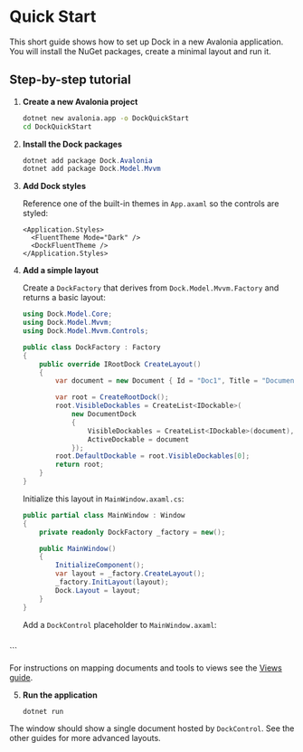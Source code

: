 # Quick Start

This short guide shows how to set up Dock in a new Avalonia application. You will install the NuGet packages, create a minimal layout and run it.

## Step-by-step tutorial

1. **Create a new Avalonia project**

   ```bash
   dotnet new avalonia.app -o DockQuickStart
   cd DockQuickStart
   ```

2. **Install the Dock packages**

   ```powershell
   dotnet add package Dock.Avalonia
   dotnet add package Dock.Model.Mvvm
   ```

3. **Add Dock styles**

   Reference one of the built-in themes in `App.axaml` so the controls are styled:

   ```xaml
   <Application.Styles>
     <FluentTheme Mode="Dark" />
     <DockFluentTheme />
   </Application.Styles>
   ```

4. **Add a simple layout**

   Create a `DockFactory` that derives from `Dock.Model.Mvvm.Factory` and returns a basic layout:

   ```csharp
   using Dock.Model.Core;
   using Dock.Model.Mvvm;
   using Dock.Model.Mvvm.Controls;

   public class DockFactory : Factory
   {
       public override IRootDock CreateLayout()
       {
           var document = new Document { Id = "Doc1", Title = "Document" };

           var root = CreateRootDock();
           root.VisibleDockables = CreateList<IDockable>(
               new DocumentDock
               {
                   VisibleDockables = CreateList<IDockable>(document),
                   ActiveDockable = document
               });
           root.DefaultDockable = root.VisibleDockables[0];
           return root;
       }
   }
   ```

   Initialize this layout in `MainWindow.axaml.cs`:

   ```csharp
   public partial class MainWindow : Window
   {
       private readonly DockFactory _factory = new();

       public MainWindow()
       {
           InitializeComponent();
           var layout = _factory.CreateLayout();
           _factory.InitLayout(layout);
           Dock.Layout = layout;
       }
   }
   ```

   Add a `DockControl` placeholder to `MainWindow.axaml`:

   ```xaml
  <DockControl x:Name="Dock" />
  ```

   For instructions on mapping documents and tools to views see the [Views guide](dock-views.md).

5. **Run the application**

   ```bash
   dotnet run
   ```

The window should show a single document hosted by `DockControl`. See the other guides for more advanced layouts.
